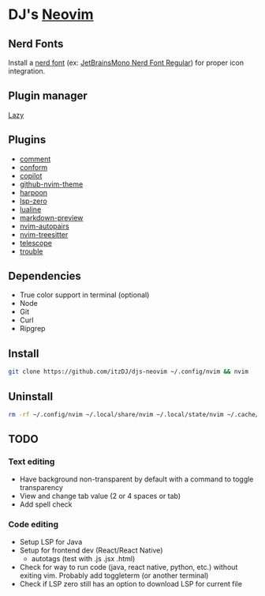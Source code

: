 # DJ's [Neovim](https://neovim.io)

## Nerd Fonts

Install a [nerd font](https://www.nerdfonts.com/font-downloads) (ex: [JetBrainsMono Nerd Font Regular](https://www.programmingfonts.org/#jetbrainsmono)) for proper icon integration.

## Plugin manager

[Lazy](https://github.com/folke/lazy.nvim)

## Plugins

- [comment](https://github.com/numToStr/Comment.nvim)
- [conform](https://github.com/stevearc/conform.nvim/)
- [copilot](https://github.com/github/copilot.vim)
- [github-nvim-theme](https://github.com/projekt0n/github-nvim-theme)
- [harpoon](https://github.com/ThePrimeagen/harpoon)
- [lsp-zero](https://github.com/VonHeikemen/lsp-zero.nvim)
- [lualine](https://github.com/nvim-lualine/lualine.nvim)
- [markdown-preview](https://github.com/iamcco/markdown-preview.nvim)
- [nvim-autopairs](https://github.com/windwp/nvim-autopairs)
- [nvim-treesitter](https://github.com/nvim-treesitter/nvim-treesitter)
- [telescope](https://github.com/nvim-telescope/telescope.nvim)
- [trouble](https://github.com/folke/trouble.nvim)

## Dependencies

- True color support in terminal (optional)
- Node
- Git
- Curl
- Ripgrep

## Install

```bash
git clone https://github.com/itzDJ/djs-neovim ~/.config/nvim && nvim
```

## Uninstall

```bash
rm -rf ~/.config/nvim ~/.local/share/nvim ~/.local/state/nvim ~/.cache/nvim
```

## TODO

### Text editing

- Have background non-transparent by default with a command to toggle transparency
- View and change tab value (2 or 4 spaces or tab)
- Add spell check

### Code editing

- Setup LSP for Java
- Setup for frontend dev (React/React Native)
  - autotags (test with .js .jsx .html)
- Check for way to run code (java, react native, python, etc.) without exiting vim. Probably add toggleterm (or another terminal)
- Check if LSP zero still has an option to download LSP for current file
